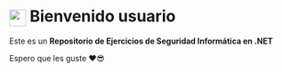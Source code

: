 # <img src="https://github.githubassets.com/images/icons/emoji/octocat.png" width="30" style="vertical-align:middle;"> Bienvenido usuario

Este es un **Repositorio de Ejercicios de Seguridad Informática en .NET**  

Espero que les guste ❤️😎
